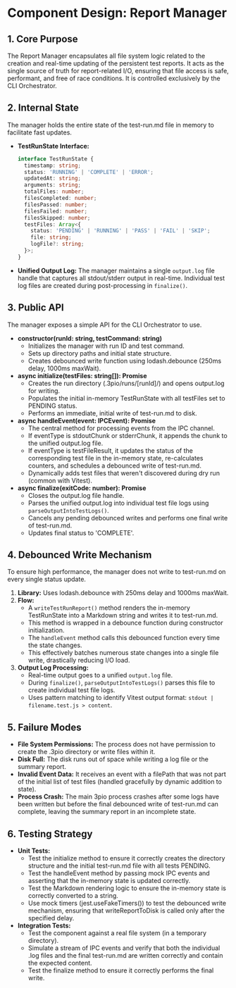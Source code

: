# Component Design: Report Manager

## 1. Core Purpose

The Report Manager encapsulates all file system logic related to the creation and real-time updating of the persistent test reports. It acts as the single source of truth for report-related I/O, ensuring that file access is safe, performant, and free of race conditions. It is controlled exclusively by the CLI Orchestrator.

## 2. Internal State

The manager holds the entire state of the test-run.md file in memory to facilitate fast updates.

* **TestRunState Interface:**
  ```typescript
  interface TestRunState {
    timestamp: string;
    status: 'RUNNING' | 'COMPLETE' | 'ERROR';
    updatedAt: string;
    arguments: string;
    totalFiles: number;
    filesCompleted: number;
    filesPassed: number;
    filesFailed: number;
    filesSkipped: number;
    testFiles: Array<{
      status: 'PENDING' | 'RUNNING' | 'PASS' | 'FAIL' | 'SKIP';
      file: string;
      logFile?: string;
    }>;
  }
  ```

* **Unified Output Log:** The manager maintains a single `output.log` file handle that captures all stdout/stderr output in real-time. Individual test log files are created during post-processing in `finalize()`.

## 3. Public API

The manager exposes a simple API for the CLI Orchestrator to use.

* **constructor(runId: string, testCommand: string)**
  * Initializes the manager with run ID and test command.
  * Sets up directory paths and initial state structure.
  * Creates debounced write function using lodash.debounce (250ms delay, 1000ms maxWait).
* **async initialize(testFiles: string[]): Promise<void>**
  * Creates the run directory (.3pio/runs/[runId]/) and opens output.log for writing.
  * Populates the initial in-memory TestRunState with all testFiles set to PENDING status.
  * Performs an immediate, initial write of test-run.md to disk.
* **async handleEvent(event: IPCEvent): Promise<void>**
  * The central method for processing events from the IPC channel.
  * If eventType is stdoutChunk or stderrChunk, it appends the chunk to the unified output.log file.
  * If eventType is testFileResult, it updates the status of the corresponding test file in the in-memory state, re-calculates counters, and schedules a debounced write of test-run.md.
  * Dynamically adds test files that weren't discovered during dry run (common with Vitest).
* **async finalize(exitCode: number): Promise<void>**
  * Closes the output.log file handle.
  * Parses the unified output.log into individual test file logs using `parseOutputIntoTestLogs()`.
  * Cancels any pending debounced writes and performs one final write of test-run.md.
  * Updates final status to 'COMPLETE'.

## 4. Debounced Write Mechanism

To ensure high performance, the manager does not write to test-run.md on every single status update.

1. **Library:** Uses lodash.debounce with 250ms delay and 1000ms maxWait.
2. **Flow:**
   * A `writeTestRunReport()` method renders the in-memory TestRunState into a Markdown string and writes it to test-run.md.
   * This method is wrapped in a debounce function during constructor initialization.
   * The `handleEvent` method calls this debounced function every time the state changes.
   * This effectively batches numerous state changes into a single file write, drastically reducing I/O load.
3. **Output Log Processing:**
   * Real-time output goes to a unified `output.log` file.
   * During `finalize()`, `parseOutputIntoTestLogs()` parses this file to create individual test file logs.
   * Uses pattern matching to identify Vitest output format: `stdout | filename.test.js > content`.

## 5. Failure Modes

* **File System Permissions:** The process does not have permission to create the .3pio directory or write files within it.
* **Disk Full:** The disk runs out of space while writing a log file or the summary report.
* **Invalid Event Data:** It receives an event with a filePath that was not part of the initial list of test files (handled gracefully by dynamic addition to state).
* **Process Crash:** The main 3pio process crashes after some logs have been written but before the final debounced write of test-run.md can complete, leaving the summary report in an incomplete state.

## 6. Testing Strategy

* **Unit Tests:**
  * Test the initialize method to ensure it correctly creates the directory structure and the initial test-run.md file with all tests PENDING.
  * Test the handleEvent method by passing mock IPC events and asserting that the in-memory state is updated correctly.
  * Test the Markdown rendering logic to ensure the in-memory state is correctly converted to a string.
  * Use mock timers (jest.useFakeTimers()) to test the debounced write mechanism, ensuring that writeReportToDisk is called only after the specified delay.
* **Integration Tests:**
  * Test the component against a real file system (in a temporary directory).
  * Simulate a stream of IPC events and verify that both the individual .log files and the final test-run.md are written correctly and contain the expected content.
  * Test the finalize method to ensure it correctly performs the final write.
